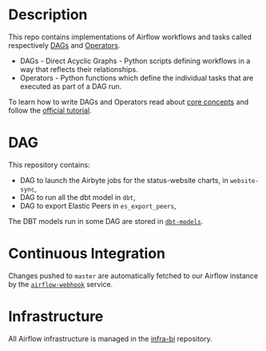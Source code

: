 # Description

This repo contains implementations of Airflow workflows and tasks called respectively [DAGs](https://airflow.apache.org/docs/apache-airflow/stable/concepts.html#dags) and [Operators](https://airflow.apache.org/docs/apache-airflow/stable/concepts.html#operators).

* DAGs - Direct Acyclic Graphs - Python scripts defining workflows in a way that reflects their relationships.
* Operators - Python functions which define the individual tasks that are executed as part of a DAG run.

To learn how to write DAGs and Operators read about [core concepts](https://airflow.apache.org/docs/apache-airflow/stable/concepts.html#concepts) and follow the [official tutorial](https://airflow.apache.org/docs/apache-airflow/stable/tutorial.html).

# DAG

This repository contains: 

* DAG to launch the Airbyte jobs for the status-website charts, in `website-sync`,
* DAG to run all the dbt model in `dbt`,
* DAG to export Elastic Peers in `es_export_peers`,

The DBT models run in some DAG are stored in [`dbt-models`](https://github.com/status-im/dbt-models).

# Continuous Integration

Changes pushed to `master` are automatically fetched to our Airflow instance by the [`airflow-webhook`](https://github.com/status-im/infra-bi/tree/master/ansible/roles/airflow-webhook) service.

# Infrastructure

All Airflow infrastructure is managed in the [infra-bi](https://github.com/status-im/infra-bi) repository.
